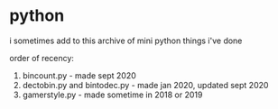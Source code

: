# python
i sometimes add to this archive of mini python things i've done

order of recency:
1. bincount.py - made sept 2020
2. dectobin.py and bintodec.py - made jan 2020, updated sept 2020
3. gamerstyle.py - made sometime in 2018 or 2019
